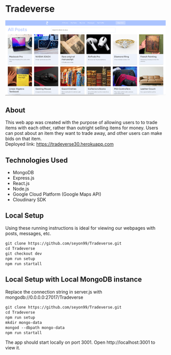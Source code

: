 # Tradeverse
![A screenshot of the All Posts page](./demo-picture.png)
## About
This web app was created with the purpose of allowing users to to trade items with each other, rather than outright selling items for money. Users can post about an item they want to trade away, and other users can make bids on that item.
</br>
Deployed link: https://tradeverse30.herokuapp.com

## Technologies Used
  - MongoDB
  - Express.js
  - React.js
  - Node.js
  - Google Cloud Platform (Google Maps API)
  - Cloudinary SDK

## Local Setup
Using these running instructions is ideal for viewing our webpages with posts, messages, etc.
```
git clone https://github.com/seyon99/Tradeverse.git
cd Tradeverse
git checkout dev
npm run setup
npm run startall
```
## Local Setup with Local MongoDB instance
Replace the connection string in server.js with mongodb://0.0.0.0:27017/Tradeverse
```
git clone https://github.com/seyon99/Tradeverse.git
cd Tradeverse
npm run setup
mkdir mongo-data
mongod --dbpath mongo-data
npm run startall
```
The app should start locally on port 3001. Open http://localhost:3001 to view it.
